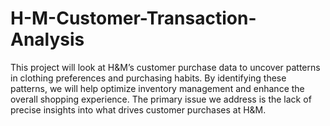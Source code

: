 # H-M-Customer-Transaction-Analysis
This project will look at H&amp;M’s customer purchase data to uncover patterns in clothing preferences and purchasing habits. By identifying these patterns, we will help optimize inventory management and enhance the overall shopping experience. The primary issue we address is the lack of precise insights into what drives customer purchases at H&amp;M.  
